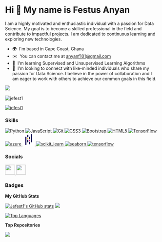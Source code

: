 Hi 👋 My name is Festus Anyan
=============================

I am a highly motivated and enthusiastic individual with a passion for Data Science. My goal is to become a skilled professional in the field and contribute to impactful projects. I am dedicated to continuous learning and exploring new technologies.

* 🌍  I'm based in Cape Coast, Ghana
* ✉️  You can contact me at [anyanf101@gmail.com](mailto:anyanf101@gmail.com)
* 🧠  I'm learning Supervised and Unsupervised Learning Algorithms
* 🤝  I'm looking to connect with like-minded individuals who share my passion for Data Science. I believe in the power of collaboration and I am eager to work with others to achieve our common goals in this field.

<a href="https://www.github.com/Jefest1" target="_blank" rel="noreferrer"><img
src="https://img.shields.io/github/followers/Jefest1?logo=github&style=for-the-badge&color=10b981&labelColor=1e3a8a" /></a>
<p align="left"> <img src="https://komarev.com/ghpvc/?username=jefest1&label=Profile%20views&color=0e75b6&style=flat" alt="jefest1" /> </p>

<p align="left"> <a href="https://github.com/ryo-ma/github-profile-trophy"><img src="https://github-profile-trophy.vercel.app/?username=jefest1" alt="jefest1" /></a> </p>

### Skills

<p align="left">
  <a href="https://www.python.org/" target="_blank" rel="noreferrer">
    <img src="https://raw.githubusercontent.com/danielcranney/readme-generator/main/public/icons/skills/python-colored.svg" width="36" height="36" alt="Python" />
  </a>
  <a href="https://developer.mozilla.org/en-US/docs/Web/JavaScript" target="_blank" rel="noreferrer">
    <img src="https://raw.githubusercontent.com/danielcranney/readme-generator/main/public/icons/skills/javascript-colored.svg" width="36" height="36" alt="JavaScript" />
  </a>
  <a href="https://git-scm.com/" target="_blank" rel="noreferrer">
    <img src="https://raw.githubusercontent.com/danielcranney/readme-generator/main/public/icons/skills/git-colored.svg" width="36" height="36" alt="Git" />
  </a>
  <a href="https://www.w3.org/TR/CSS/#css" target="_blank" rel="noreferrer">
    <img src="https://raw.githubusercontent.com/danielcranney/readme-generator/main/public/icons/skills/css3-colored.svg" width="36" height="36" alt="CSS3" />
  </a>
  <a href="https://getbootstrap.com/" target="_blank" rel="noreferrer">
    <img src="https://raw.githubusercontent.com/danielcranney/readme-generator/main/public/icons/skills/bootstrap-colored.svg" width="36" height="36" alt="Bootstrap" />
  </a>
  <a href="https://developer.mozilla.org/en-US/docs/Glossary/HTML5" target="_blank" rel="noreferrer">
    <img src="https://raw.githubusercontent.com/danielcranney/readme-generator/main/public/icons/skills/html5-colored.svg" width="36" height="36" alt="HTML5" />
  </a>
  <a href="https://www.tensorflow.org/" target="_blank" rel="noreferrer">
    <img src="https://raw.githubusercontent.com/danielcranney/readme-generator/main/public/icons/skills/tensorflow-colored.svg" width="36" height="36" alt="TensorFlow" />
  </a>
  <a href="https://azure.microsoft.com/en-in/" target="_blank" rel="noreferrer"> <img src="https://www.vectorlogo.zone/logos/microsoft_azure/microsoft_azure-icon.svg" alt="azure" width="40" height="40"/> </a> <a href="https://pandas.pydata.org/" target="_blank" rel="noreferrer"> <img src="https://raw.githubusercontent.com/devicons/devicon/2ae2a900d2f041da66e950e4d48052658d850630/icons/pandas/pandas-original.svg" alt="pandas" width="40" height="40"/> </a> <a href="https://scikit-learn.org/" target="_blank" rel="noreferrer"> <img src="https://upload.wikimedia.org/wikipedia/commons/0/05/Scikit_learn_logo_small.svg" alt="scikit_learn" width="40" height="40"/> </a> <a href="https://seaborn.pydata.org/" target="_blank" rel="noreferrer"> <img src="https://seaborn.pydata.org/_images/logo-mark-lightbg.svg" alt="seaborn" width="40" height="40"/> </a> <a href="https://www.tensorflow.org" target="_blank" rel="noreferrer"> <img src="https://www.vectorlogo.zone/logos/tensorflow/tensorflow-icon.svg" alt="tensorflow" width="40" height="40"/> </a>
</p>


### Socials

<p align="left"> <a href="https://www.github.com/Jefest1" target="_blank" rel="noreferrer"> <picture> <source media="(prefers-color-scheme: dark)" srcset="https://raw.githubusercontent.com/danielcranney/readme-generator/main/public/icons/socials/github-dark.svg" /> <source media="(prefers-color-scheme: light)" srcset="https://raw.githubusercontent.com/danielcranney/readme-generator/main/public/icons/socials/github.svg" /> <img src="https://raw.githubusercontent.com/danielcranney/readme-generator/main/public/icons/socials/github.svg" width="32" height="32" /> </picture> </a> <a href="https://www.linkedin.com/in/https://www.linkedin.com/in/anyan-festus" target="_blank" rel="noreferrer"> <picture> <source media="(prefers-color-scheme: dark)" srcset="https://raw.githubusercontent.com/danielcranney/readme-generator/main/public/icons/socials/linkedin-dark.svg" /> <source media="(prefers-color-scheme: light)" srcset="https://raw.githubusercontent.com/danielcranney/readme-generator/main/public/icons/socials/linkedin.svg" /> <img src="https://raw.githubusercontent.com/danielcranney/readme-generator/main/public/icons/socials/linkedin.svg" width="32" height="32" /> </picture> </a></p>

### Badges

<b>My GitHub Stats</b>

<a href="http://www.github.com/Jefest1"><img src="https://github-readme-stats.vercel.app/api?username=Jefest1&show_icons=true&hide=&count_private=true&title_color=14b8a6&text_color=ffffff&icon_color=10b981&bg_color=1e3a8a&hide_border=true&show_icons=true" alt="Jefest1's GitHub stats" /></a> <a href="http://www.github.com/Jefest1"><img src="https://github-readme-streak-stats.herokuapp.com/?user=Jefest1&stroke=ffffff&background=1e3a8a&ring=14b8a6&fire=14b8a6&currStreakNum=ffffff&currStreakLabel=14b8a6&sideNums=ffffff&sideLabels=ffffff&dates=ffffff&hide_border=true" /></a>



<a href="https://github.com/Jefest1" align="left"><img src="https://github-readme-stats.vercel.app/api/top-langs/?username=Jefest1&langs_count=10&title_color=14b8a6&text_color=ffffff&icon_color=10b981&bg_color=1e3a8a&hide_border=true&locale=en&custom_title=Top%20%Languages" alt="Top Languages" /></a>

<b>Top Repositories</b>

<div width="100%" align="center"><a href="https://github.com/Jefest1/car_price_prediction" align="left"><img align="left" width="45%" src="https://github-readme-stats.vercel.app/api/pin/?username=Jefest1&repo=car_price_prediction&title_color=14b8a6&text_color=ffffff&icon_color=10b981&bg_color=1e3a8a&hide_border=true&locale=en" /></a></div><br /><br /><br /><br /><br /><br /><br />
